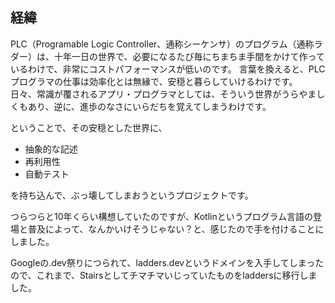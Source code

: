 ## 経緯

PLC（Programable Logic Controller、通称シーケンサ）のプログラム（通称ラダー）は、十年一日の世界で、必要になるたび毎にちまちま手間をかけて作っているわけで、非常にコストパフォーマンスが低いのです。
言葉を換えると、PLCプログラマの仕事は効率化とは無縁で、安穏と暮らしていけるわけです。
日々、常識が覆されるアプリ・プログラマとしては、そういう世界がうらやましくもあり、逆に、進歩のなさにいらだちを覚えてしまうわけです。

ということで、その安穏とした世界に、

* 抽象的な記述
* 再利用性
* 自動テスト

を持ち込んで、ぶっ壊してしまおうというプロジェクトです。

つらつらと10年くらい構想していたのですが、Kotlinというプログラム言語の登場と普及によって、なんかいけそうじゃない？と、感じたので手を付けることにしました。

Googleの.dev祭りにつられて、ladders.devというドメインを入手してしまったので、これまで、Stairsとしてチマチマいじっていたものをladdersに移行しました。
